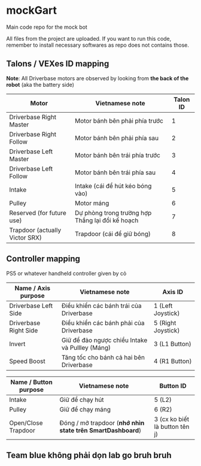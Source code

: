 # mockGart
Main code repo for the mock bot

All files from the project are uploaded.
If you want to run this code, remember to install necessary softwares as repo does not contains those.

## Talons / VEXes ID mapping

**Note**: All Driverbase motors are observed by looking from **the back of the robot** (aka the battery side)

|Motor|Vietnamese note|Talon ID|
|-----|---------------|--------|
|Driverbase Right Master|Motor bánh bên phải phía trước|1|
|Driverbase Right Follow|Motor bánh bên phải phía sau|2|
|Driverbase Left Master|Motor bánh bên trái phía trước|3|
|Driverbase Left Follow|Motor bánh bên trái phía sau|4|
|Intake|Intake (cái để hút kéo bóng vào)|5|
|Pulley|Motor máng|6|
|Reserved (for future use)|Dự phòng trong trường hợp Thắng lại đổi kế hoạch|7|
|Trapdoor (actually Victor SRX)|Trapdoor (cái để giữ bóng)|8|

## Controller mapping

PS5 or whatever handheld controller given by cỏ

|Name / Axis purpose|Vietnamese note|Axis ID|
|---------------------|---------------|---------|
|Driverbase Left Side|Điều khiển các bánh trái của Driverbase|1 (Left Joystick)|
|Driverbase Right Side|Điều khiển các bánh phải của Driverbase|5 (Right Joystick)|
|Invert|Giữ để đảo ngược chiều Intake và Pullley (Máng)|3 (L1 Button)|
|Speed Boost|Tăng tốc cho bánh cả hai bên Driverbase|4 (R1 Button)|

|Name / Button purpose|Vietnamese note|Button ID|
|---------------------|---------------|---------|
|Intake|Giữ để chạy hút|5 (L2)|
|Pulley|Giữ để chạy máng|6 (R2)|
|Open/Close Trapdoor|Đóng / mở trapdoor (**nhớ nhìn state trên SmartDashboard**)|3 (cx ko biết là button tên j)|

## Team blue không phải dọn lab go bruh bruh
